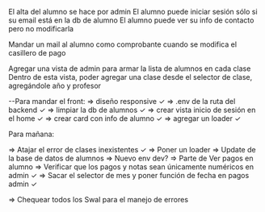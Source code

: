 El alta del alumno se hace por admin
El alumno puede iniciar sesión sólo si su email está en la db de alumno
El alumno puede ver su info de contacto pero no modificarla

Mandar un mail al alumno como comprobante cuando se modifica el casillero de pago

Agregar una vista de admin para armar la lista de alumnos en cada clase
Dentro de esta vista, poder agregar una clase desde el selector de clase, agregándole año y profesor


--Para mandar el front:
=> diseño responsive ✓
=> .env de la ruta del backend ✓
=> limpiar la db de alumnos ✓
=> crear vista inicio de sesión en el home ✓
=> crear card con info de alumno ✓
=> agregar un loader ✓


Para mañana: 

=> Atajar el error de clases inexistentes ✓
=> Poner un loader 
=> Update de la base de datos de alumnos
=> Nuevo env dev? 
=> Parte de Ver pagos en alumno
=> Verificar que los pagos y notas sean únicamente numéricos en admin ✓
=> Sacar el selector de mes y poner función de fecha en pagos admin ✓


=> Chequear todos los Swal para el manejo de errores
